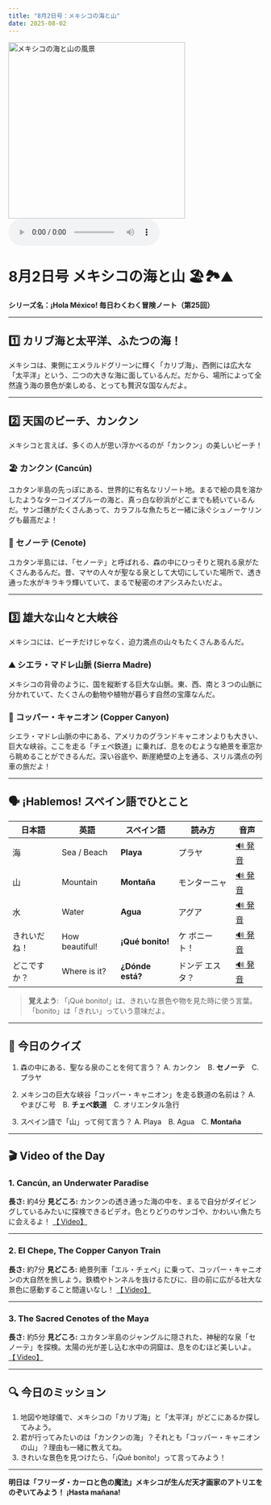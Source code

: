 ```yaml
---
title: "8月2日号：メキシコの海と山"
date: 2025-08-02
---
```


<img src="/mexico-articles/assets/2025-08-02-comic.png" alt="メキシコの海と山の風景" width="350" />

<audio controls>
  <source src="/mexico-articles/assets/2025-08-02-sound.wav" type="audio/wav">
  お使いのブラウザはオーディオ要素をサポートしていません。
</audio>

# 8月2日号 メキシコの海と山 🏖️🏞️⛰️
**シリーズ名：¡Hola México! 毎日わくわく冒険ノート（第25回）**

---

## 1️⃣ カリブ海と太平洋、ふたつの海！

メキシコは、東側にエメラルドグリーンに輝く「カリブ海」、西側には広大な「太平洋」という、二つの大きな海に面しているんだ。だから、場所によって全然違う海の景色が楽しめる、とっても贅沢な国なんだよ。

---

## 2️⃣ 天国のビーチ、カンクン

メキシコと言えば、多くの人が思い浮かべるのが「カンクン」の美しいビーチ！

### 🏖️ **カンクン (Cancún)**
ユカタン半島の先っぽにある、世界的に有名なリゾート地。まるで絵の具を溶かしたようなターコイズブルーの海と、真っ白な砂浜がどこまでも続いているんだ。サンゴ礁がたくさんあって、カラフルな魚たちと一緒に泳ぐシュノーケリングも最高だよ！

### 🌊 **セノーテ (Cenote)**
ユカタン半島には、「セノーテ」と呼ばれる、森の中にひっそりと現れる泉がたくさんあるんだ。昔、マヤの人々が聖なる泉として大切にしていた場所で、透き通った水がキラキラ輝いていて、まるで秘密のオアシスみたいだよ。

---

## 3️⃣ 雄大な山々と大峡谷

メキシコには、ビーチだけじゃなく、迫力満点の山々もたくさんあるんだ。

### ⛰️ **シエラ・マドレ山脈 (Sierra Madre)**
メキシコの背骨のように、国を縦断する巨大な山脈。東、西、南と３つの山脈に分かれていて、たくさんの動物や植物が暮らす自然の宝庫なんだ。

### 🚂 **コッパー・キャニオン (Copper Canyon)**
シエラ・マドレ山脈の中にある、アメリカのグランドキャニオンよりも大きい、巨大な峡谷。ここを走る「チェペ鉄道」に乗れば、息をのむような絶景を車窓から眺めることができるんだ。深い谷底や、断崖絶壁の上を通る、スリル満点の列車の旅だよ！

---

## 🗣️ ¡Hablemos! スペイン語でひとこと

| 日本語 | 英語 | スペイン語 | 読み方 | 音声 |
|---|---|---|---|---|
| 海 | Sea / Beach | **Playa** | プラヤ | [🔊 発音](https://www.spanishdict.com/pronunciation/playa) |
| 山 | Mountain | **Montaña** | モンターニャ | [🔊 発音](https://www.spanishdict.com/pronunciation/monta%C3%B1a) |
| 水 | Water | **Agua** | アグア | [🔊 発音](https://www.spanishdict.com/pronunciation/agua) |
| きれいだね！ | How beautiful! | **¡Qué bonito!** | ケ ボニート！ | [🔊 発音](https://www.spanishdict.com/pronunciation/qu%C3%A9%20bonito) |
| どこですか？ | Where is it? | **¿Dónde está?** | ドンデ エスタ？ | [🔊 発音](https://www.spanishdict.com/pronunciation/%C2%BFd%C3%B3nde%20est%C3%A1%3F) |

> **覚えよう**: 「¡Qué bonito!」は、きれいな景色や物を見た時に使う言葉。「bonito」は「きれい」っていう意味だよ。

---

## 🎲 今日のクイズ

1.  森の中にある、聖なる泉のことを何て言う？
    A. カンクン　B. **セノーテ**　C. プラヤ

2.  メキシコの巨大な峡谷「コッパー・キャニオン」を走る鉄道の名前は？
    A. やまびこ号　B. **チェペ鉄道**　C. オリエンタル急行

3.  スペイン語で「山」って何て言う？
    A. Playa　B. Agua　C. **Montaña**

---

## 🎬 Video of the Day

### 1. **Cancún, an Underwater Paradise**

**長さ:** 約4分
**見どころ:** カンクンの透き通った海の中を、まるで自分がダイビングしているみたいに探検できるビデオ。色とりどりのサンゴや、かわいい魚たちに会えるよ！
[【 Video】](https://www.youtube.com/watch?v=S2i_x_rGz_A)

---

### 2. **El Chepe, The Copper Canyon Train**

**長さ:** 約7分
**見どころ:** 絶景列車「エル・チェペ」に乗って、コッパー・キャニオンの大自然を旅しよう。鉄橋やトンネルを抜けるたびに、目の前に広がる壮大な景色に感動すること間違いなし！
[【 Video】](https://www.youtube.com/watch?v=zV8h09t-gJc)

---

### 3. **The Sacred Cenotes of the Maya**

**長さ:** 約5分
**見どころ:** ユカタン半島のジャングルに隠された、神秘的な泉「セノーテ」を探検。太陽の光が差し込む水中の洞窟は、息をのむほど美しいよ。
[【 Video】](https://www.youtube.com/watch?v=GR_a-V7K_y8)

---

## 🔍 今日のミッション

1.  地図や地球儀で、メキシコの「カリブ海」と「太平洋」がどこにあるか探してみよう。
2.  君が行ってみたいのは「カンクンの海」？それとも「コッパー・キャニオンの山」？理由も一緒に教えてね。
3.  きれいな景色を見つけたら、「¡Qué bonito!」って言ってみよう！

---

**明日は「フリーダ・カーロと色の魔法」メキシコが生んだ天才画家のアトリエをのぞいてみよう！ ¡Hasta mañana!**
